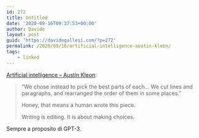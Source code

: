 ```yaml
---
id: 272
title: Untitled
date: '2020-09-16T09:37:53+00:00'
author: Davide
layout: post
guid: 'https://davidegallesi.com/?p=272'
permalink: /2020/09/16/artificial-intelligence-austin-kleon/
tags:
    - linked
---
```


[Artificial intelligence – Austin Kleon](https://austinkleon.com/2020/09/10/artificial-intelligence/):

> “We chose instead to pick the best parts of each… We cut lines and paragraphs, and rearranged the order of them in some places.”
> 
> Honey, that means a human wrote this piece.
> 
> Writing is editing. It is about making choices.

Sempre a proposito di GPT-3.